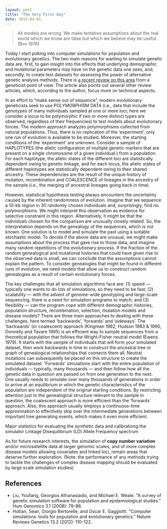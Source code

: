 ```yaml
---
layout: post
title: "The Very First Day"
date: 2015-04-01
---
```

<blockquote>All models are wrong. We make tentative assumptions about the real world which we know are false but which we believe may be useful.(Box 1976)</blockquote>

<p>Today I start poking into computer simulations for population and evolutionary genetics. The two main reasons for wanting to simulate genetic data are, first, to gain insight into the effects that underlying demographic and mutational parameters may have on the genetic data one sees, and, secondly, to create test datasets for assessing the power of alternative genetic analysis methods. There is <a href="http://www.nature.com/nrg/journal/v13/n2/full/nrg3130.html">a recent review on this area</a> from a geneticist point of view. The article also points out several other review articles, which, according to the author, focus more on technical aspects.</p>

In an effort to “make sense out of sequence”, modern evolutionary geneticists seek to use POLYMORPHISM DATA (i.e., data that include the genotypes of many individuals sampled at one or more loci; here we consider a locus to be polymorphic if two or more distinct types are observed, regardless of their frequencies) to test models about evolutionary forces. The modern approach analyzes polymorphisms collected from natural populations. Thus, there is no replication of the ‘experiment’, only one run of evolution is available to be studied. Moreover, the starting conditions of the ‘experiment’ are unknown. Consider a sample of HAPLOTYPES (the allelic configuration of multiple genetic markers that are present on a single chromosome of a given individual.) from a population. For each haplotype, the allelic states of the different loci are statistically dependent owing to genetic linkage, and for each locus, the allelic states of different haplotypes are statistically dependent owing to their shared ancestry. These dependencies are the result of the unique history of mutation, recombination and COALESCENCE of lineages in the ancestry of the sample (i.e., the merging of ancestral lineages going back in time). 

However, statistical hypothesis testing always encounters the uncertainty caused by the inherent randomness of evolution. Imagine that we sequence a 10-kb region in 30 randomly chosen individuals and, surprisingly, find no polymorphisms. We might interpret this observation as evidence for selective constraint in this region. Alternatively, it might be that the individuals chosen for the comparison are unusually closely related. So, the interpretation depends on the genealogy of the sequences, which is not known. One solution is to model and simulate the past using a suitable stochastic model. To decide if the above data are unusual, we might make assumptions about the process that gave rise to those data, and imagine many random repetitions of the evolutionary process. If the fraction of the random genealogical and mutational histories that could have given rise to the observed data is small, we can conclude that the assumptions cannot explain the pattern. To consider genealogies that might be found in different runs of evolution, we need models that allow us to construct random genealogies as a result of certain evolutionary forces.

The key challenges that all simulation algorithms face are: (1) speed — typically one wants to do lots of simulations, so they need to be fast; (2) scalability — with the advent of genome-wide genotyping and large-scale sequencing, there is a need for simulation programs to match; and (3) flexibility — can the program cope with different demographic histories, population structure, recombination, selection, mutation models and disease models? There are three main approaches to dealing with these challenges, here termed ‘backwards’, ‘forwards’ and ‘sideways’. The ‘backwards’ (or coalescent) approach (Kingman 1982, Hudson 1983 & 1990, Donnelly and Tavare 1995) is an efficient way to sample sequences from a theoretical population that follows the Wright-Fisher neutral model (Ewens 1979). It starts with the sample of individuals that will form your simulated dataset, then work backwards in time to construct the ancestral tree or graph of genealogical relationships that connects them all. Neutral mutations can subsequently be placed on this structure to create the simulated dataset. ‘Forwards’ simulations start with the entire population of individuals — typically, many thousands — and then follow how all the genetic data in question are passed on from one generation to the next. One usually needs to simulate over many thousands of generations in order to arrive at an equilibrium in which the genetic characteristics of the population are independent of the original starting conditions. By restricting attention just to the genealogical structure relevant to the sample in question, the coalescent approach is more efficient than the ‘forwards’ approach. Also, this approach usually employs a continuous-time approximation to effectively skip over the intermediate generations between important tree generating events, which makes it even more efficient.

Major statistics for evaluating the synthetic data and calibrationg the simulator
Linkage Disequilibrium (LD) 
Allele Frequency spectrum

As for future research interests, the simulation of <b>copy number variation</b> and/or microsatellite data at larger genomic scales, and of more complex disease models allowing covariates and linked loci, remain areas that deserve further exploration. (Note:  the performance of any methods trying to tackle the challenges of complex disease mapping should be evaluated by large scale simulation studies)

<h2>References</h2>
<ul>
<li>Liu, Youfang, Georgios Athanasiadis, and Michael E. Weale. "A survey of genetic simulation software for population and epidemiological studies." Hum Genomics 3.1 (2008): 79-86.</li>
<li>Hoban, Sean, Giorgio Bertorelle, and Oscar E. Gaggiotti. "Computer simulations: tools for population and evolutionary genetics." Nature Reviews Genetics 13.2 (2012): 110-122.</li>
</ul>
